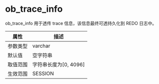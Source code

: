 ob_trace_info 
==================================

ob_trace_info 用于透传 trace 信息，该信息最终可透持久化到 REDO 日志中。


| **属性** |      **描述**       |
|--------|-------------------|
| 参数类型   | varchar           |
| 默认值    | 空字符串              |
| 取值范围   | 字符串长度为\[0, 4096\] |
| 生效范围   | SESSION           |



